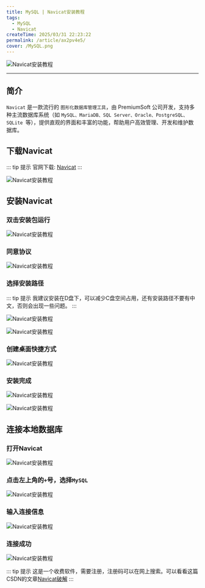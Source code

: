```yaml
---
title: MySQL | Navicat安装教程
tags:
  - MySQL
  - Navicat
createTime: 2025/03/31 22:23:22
permalink: /article/ax2pv4e5/
cover: /MySQL.png
---
```


![Navicat安装教程](./Navicat安装教程/MySQL.png)

---

## 简介

`Navicat` 是一款流行的 `图形化数据库管理工具`，由 PremiumSoft 公司开发，支持多种主流数据库系统（如 `MySQL、MariaDB、SQL Server、Oracle、PostgreSQL、SQLite `等），提供直观的界面和丰富的功能，帮助用户高效管理、开发和维护数据库。

## 下载Navicat

::: tip 提示
官网下载: [Navicat](https://www.navicat.com.cn/download/navicat-premium)
:::

![Navicat安装教程](./Navicat安装教程/Navicat安装-7.png)

## 安装Navicat

### 双击安装包运行

![Navicat安装教程](./Navicat安装教程/Navicat安装.png)

### 同意协议

![Navicat安装教程](./Navicat安装教程/Navicat安装-1.png)

### 选择安装路径

::: tip 提示
我建议安装在D盘下，可以减少C盘空间占用，还有安装路径不要有中文，否则会出现一些问题。
:::

![Navicat安装教程](./Navicat安装教程/Navicat安装-2.png)

![Navicat安装教程](./Navicat安装教程/Navicat安装-3.png)


### 创建桌面快捷方式

![Navicat安装教程](./Navicat安装教程/Navicat安装-4.png)

### 安装完成

![Navicat安装教程](./Navicat安装教程/Navicat安装-5.png)

![Navicat安装教程](./Navicat安装教程/Navicat安装-6.png)

## 连接本地数据库

### 打开Navicat

![Navicat安装教程](./Navicat安装教程/Navicat安装-8.png)

### 点击左上角的`+`号，选择`MySQL`

![Navicat安装教程](./Navicat安装教程/Navicat安装-9.png)

### 输入连接信息

![Navicat安装教程](./Navicat安装教程/Navicat安装-10.png)

### 连接成功

![Navicat安装教程](./Navicat安装教程/Navicat安装-11.png)

::: tip 提示
这是一个收费软件，需要注册，注册码可以在网上搜索。可以看看这篇CSDN的文章[Navicat破解](https://blog.csdn.net/qq_36324341/article/details/140777029)
:::